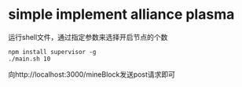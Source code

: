 # simple implement alliance plasma

运行shell文件，通过指定参数来选择开启节点的个数

```
npm install supervisor -g
./main.sh 10
```

向http://localhost:3000/mineBlock发送post请求即可